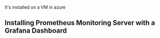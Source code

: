 It's installed on a VM in azure
## Installing Prometheus Monitoring Server with a Grafana Dashboard

